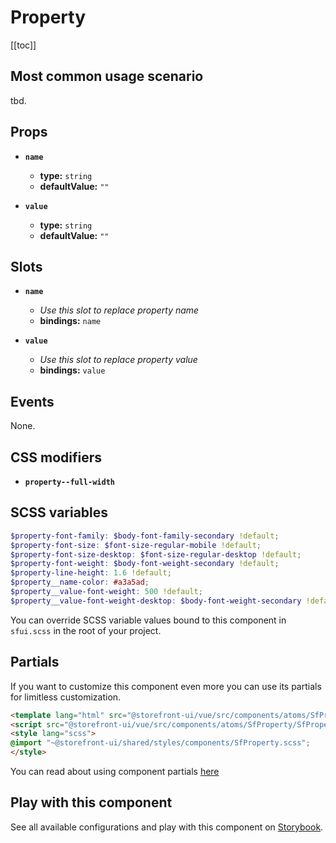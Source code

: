 # Property

<!-- No Component description -->


[[toc]]


## Most common usage scenario

tbd.


## Props

- **`name`**
  - **type:** `string`
  - **defaultValue:** `""`

- **`value`**
  - **type:** `string`
  - **defaultValue:** `""`


## Slots

- **`name`**
  - _Use this slot to replace property name_
  - **bindings:** `name`

- **`value`**
  - _Use this slot to replace property value_
  - **bindings:** `value`


## Events

None.


## CSS modifiers

- **`property--full-width`**


## SCSS variables

```scss
$property-font-family: $body-font-family-secondary !default;
$property-font-size: $font-size-regular-mobile !default;
$property-font-size-desktop: $font-size-regular-desktop !default;
$property-font-weight: $body-font-weight-secondary !default;
$property-line-height: 1.6 !default;
$property__name-color: #a3a5ad;
$property__value-font-weight: 500 !default;
$property__value-font-weight-desktop: $body-font-weight-secondary !default;
```

You can override SCSS variable values bound to this component in `sfui.scss` in the root of your project.


## Partials

If you want to customize this component even more you can use its partials for limitless customization.

```html
<template lang="html" src="@storefront-ui/vue/src/components/atoms/SfProperty/SfProperty.html"></template>
<script src="@storefront-ui/vue/src/components/atoms/SfProperty/SfProperty.js"></script>
<style lang="scss">
@import "~@storefront-ui/shared/styles/components/SfProperty.scss";
</style>
```

You can read about using component partials [here](docs.storefrontui.io/customization)


## Play with this component

See all available configurations and play with this component on <a href="https://storybook.storefrontui.io/?path=/story/">Storybook</a>.
